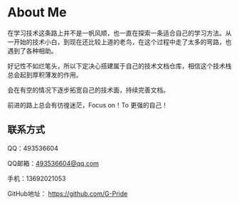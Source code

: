 # About Me

在学习技术这条路上并不是一帆风顺，也一直在探索一条适合自己的学习方法。从一开始的技术小白，到现在还比较上道的老鸟，在这个过程中走了太多的弯路，也遇到了各种相助。

好记性不如烂笔头，所以下定决心搭建属于自己的技术文档仓库，相信这个技术栈总会起到厚积薄发的作用。

会在有空的情况下逐步拓宽自己的技术面，持续完善文档。

前进的路上总会有彷徨迷茫，Focus on！To 更强的自己！

## 联系方式

QQ：493536604

QQ邮箱：493536604@qq.com

手机：13692021053

GitHub地址： https://github.com/G-Pride 

